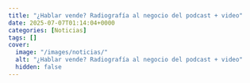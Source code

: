 ```yaml
---
title: "¿Hablar vende? Radiografía al negocio del podcast + video"
date: 2025-07-07T01:14:04+0000
categories: [Noticias]
tags: []
cover:
  image: "/images/noticias/"
  alt: "¿Hablar vende? Radiografía al negocio del podcast + video"
  hidden: false
---
```



